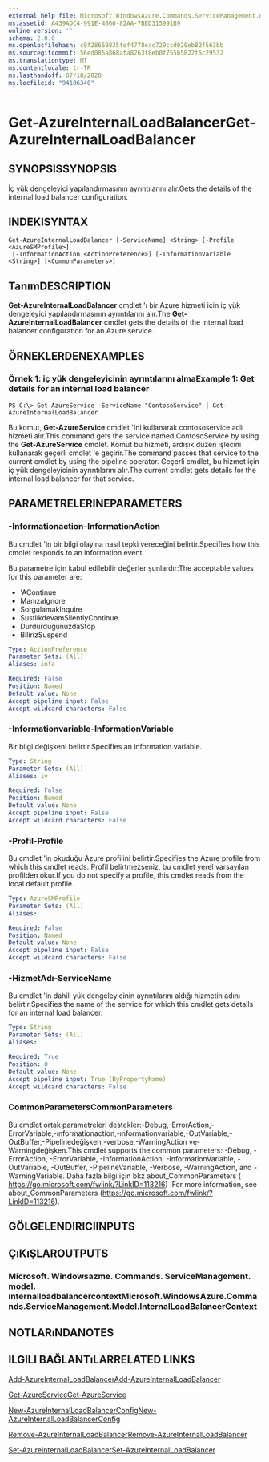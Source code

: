 ```yaml
---
external help file: Microsoft.WindowsAzure.Commands.ServiceManagement.dll-Help.xml
ms.assetid: A439ADC4-991E-4860-82AA-7BED315991B9
online version: ''
schema: 2.0.0
ms.openlocfilehash: c9f28659835fef4778eac729ccd020eb82f563bb
ms.sourcegitcommit: 56ed085a868afa8263f8eb0f755b5822f5c29532
ms.translationtype: MT
ms.contentlocale: tr-TR
ms.lasthandoff: 07/18/2020
ms.locfileid: "94106340"
---
```

# <span data-ttu-id="bcf98-101">Get-AzureInternalLoadBalancer</span><span class="sxs-lookup"><span data-stu-id="bcf98-101">Get-AzureInternalLoadBalancer</span></span>

## <span data-ttu-id="bcf98-102">SYNOPSIS</span><span class="sxs-lookup"><span data-stu-id="bcf98-102">SYNOPSIS</span></span>
<span data-ttu-id="bcf98-103">İç yük dengeleyici yapılandırmasının ayrıntılarını alır.</span><span class="sxs-lookup"><span data-stu-id="bcf98-103">Gets the details of the internal load balancer configuration.</span></span>

## <span data-ttu-id="bcf98-104">INDEKI</span><span class="sxs-lookup"><span data-stu-id="bcf98-104">SYNTAX</span></span>

```
Get-AzureInternalLoadBalancer [-ServiceName] <String> [-Profile <AzureSMProfile>]
 [-InformationAction <ActionPreference>] [-InformationVariable <String>] [<CommonParameters>]
```

## <span data-ttu-id="bcf98-105">Tanım</span><span class="sxs-lookup"><span data-stu-id="bcf98-105">DESCRIPTION</span></span>
<span data-ttu-id="bcf98-106">**Get-AzureInternalLoadBalancer** cmdlet 'ı bir Azure hizmeti için iç yük dengeleyici yapılandırmasının ayrıntılarını alır.</span><span class="sxs-lookup"><span data-stu-id="bcf98-106">The **Get-AzureInternalLoadBalancer** cmdlet gets the details of the internal load balancer configuration for an Azure service.</span></span>

## <span data-ttu-id="bcf98-107">ÖRNEKLERDEN</span><span class="sxs-lookup"><span data-stu-id="bcf98-107">EXAMPLES</span></span>

### <span data-ttu-id="bcf98-108">Örnek 1: iç yük dengeleyicinin ayrıntılarını alma</span><span class="sxs-lookup"><span data-stu-id="bcf98-108">Example 1: Get details for an internal load balancer</span></span>
```
PS C:\> Get-AzureService -ServiceName "ContosoService" | Get-AzureInternalLoadBalancer
```

<span data-ttu-id="bcf98-109">Bu komut, **Get-AzureService** cmdlet 'Ini kullanarak contososervice adlı hizmeti alır.</span><span class="sxs-lookup"><span data-stu-id="bcf98-109">This command gets the service named ContosoService by using the **Get-AzureService** cmdlet.</span></span>
<span data-ttu-id="bcf98-110">Komut bu hizmeti, ardışık düzen işlecini kullanarak geçerli cmdlet 'e geçirir.</span><span class="sxs-lookup"><span data-stu-id="bcf98-110">The command passes that service to the current cmdlet by using the pipeline operator.</span></span>
<span data-ttu-id="bcf98-111">Geçerli cmdlet, bu hizmet için iç yük dengeleyicinin ayrıntılarını alır.</span><span class="sxs-lookup"><span data-stu-id="bcf98-111">The current cmdlet gets details for the internal load balancer for that service.</span></span>

## <span data-ttu-id="bcf98-112">PARAMETRELERINE</span><span class="sxs-lookup"><span data-stu-id="bcf98-112">PARAMETERS</span></span>

### <span data-ttu-id="bcf98-113">-Informationaction</span><span class="sxs-lookup"><span data-stu-id="bcf98-113">-InformationAction</span></span>
<span data-ttu-id="bcf98-114">Bu cmdlet 'in bir bilgi olayına nasıl tepki vereceğini belirtir.</span><span class="sxs-lookup"><span data-stu-id="bcf98-114">Specifies how this cmdlet responds to an information event.</span></span>

<span data-ttu-id="bcf98-115">Bu parametre için kabul edilebilir değerler şunlardır:</span><span class="sxs-lookup"><span data-stu-id="bcf98-115">The acceptable values for this parameter are:</span></span>

- <span data-ttu-id="bcf98-116">'A</span><span class="sxs-lookup"><span data-stu-id="bcf98-116">Continue</span></span>
- <span data-ttu-id="bcf98-117">Manıza</span><span class="sxs-lookup"><span data-stu-id="bcf98-117">Ignore</span></span>
- <span data-ttu-id="bcf98-118">Sorgulamak</span><span class="sxs-lookup"><span data-stu-id="bcf98-118">Inquire</span></span>
- <span data-ttu-id="bcf98-119">Sustlıkdevam</span><span class="sxs-lookup"><span data-stu-id="bcf98-119">SilentlyContinue</span></span>
- <span data-ttu-id="bcf98-120">Durdurduğunuzda</span><span class="sxs-lookup"><span data-stu-id="bcf98-120">Stop</span></span>
- <span data-ttu-id="bcf98-121">Biliriz</span><span class="sxs-lookup"><span data-stu-id="bcf98-121">Suspend</span></span>

```yaml
Type: ActionPreference
Parameter Sets: (All)
Aliases: infa

Required: False
Position: Named
Default value: None
Accept pipeline input: False
Accept wildcard characters: False
```

### <span data-ttu-id="bcf98-122">-Informationvariable</span><span class="sxs-lookup"><span data-stu-id="bcf98-122">-InformationVariable</span></span>
<span data-ttu-id="bcf98-123">Bir bilgi değişkeni belirtir.</span><span class="sxs-lookup"><span data-stu-id="bcf98-123">Specifies an information variable.</span></span>

```yaml
Type: String
Parameter Sets: (All)
Aliases: iv

Required: False
Position: Named
Default value: None
Accept pipeline input: False
Accept wildcard characters: False
```

### <span data-ttu-id="bcf98-124">-Profil</span><span class="sxs-lookup"><span data-stu-id="bcf98-124">-Profile</span></span>
<span data-ttu-id="bcf98-125">Bu cmdlet 'in okuduğu Azure profilini belirtir.</span><span class="sxs-lookup"><span data-stu-id="bcf98-125">Specifies the Azure profile from which this cmdlet reads.</span></span>
<span data-ttu-id="bcf98-126">Profil belirtmezseniz, bu cmdlet yerel varsayılan profilden okur.</span><span class="sxs-lookup"><span data-stu-id="bcf98-126">If you do not specify a profile, this cmdlet reads from the local default profile.</span></span>

```yaml
Type: AzureSMProfile
Parameter Sets: (All)
Aliases: 

Required: False
Position: Named
Default value: None
Accept pipeline input: False
Accept wildcard characters: False
```

### <span data-ttu-id="bcf98-127">-HizmetAdı</span><span class="sxs-lookup"><span data-stu-id="bcf98-127">-ServiceName</span></span>
<span data-ttu-id="bcf98-128">Bu cmdlet 'in dahili yük dengeleyicinin ayrıntılarını aldığı hizmetin adını belirtir.</span><span class="sxs-lookup"><span data-stu-id="bcf98-128">Specifies the name of the service for which this cmdlet gets details for an internal load balancer.</span></span>

```yaml
Type: String
Parameter Sets: (All)
Aliases: 

Required: True
Position: 0
Default value: None
Accept pipeline input: True (ByPropertyName)
Accept wildcard characters: False
```

### <span data-ttu-id="bcf98-129">CommonParameters</span><span class="sxs-lookup"><span data-stu-id="bcf98-129">CommonParameters</span></span>
<span data-ttu-id="bcf98-130">Bu cmdlet ortak parametreleri destekler:-Debug,-ErrorAction,-ErrorVariable,-ınformationaction,-ınformationvariable,-OutVariable,-OutBuffer,-Pipelinedeğişken,-verbose,-WarningAction ve-Warningdeğişken.</span><span class="sxs-lookup"><span data-stu-id="bcf98-130">This cmdlet supports the common parameters: -Debug, -ErrorAction, -ErrorVariable, -InformationAction, -InformationVariable, -OutVariable, -OutBuffer, -PipelineVariable, -Verbose, -WarningAction, and -WarningVariable.</span></span> <span data-ttu-id="bcf98-131">Daha fazla bilgi için bkz about_CommonParameters ( https://go.microsoft.com/fwlink/?LinkID=113216) .</span><span class="sxs-lookup"><span data-stu-id="bcf98-131">For more information, see about_CommonParameters (https://go.microsoft.com/fwlink/?LinkID=113216).</span></span>

## <span data-ttu-id="bcf98-132">GÖLGELENDIRICI</span><span class="sxs-lookup"><span data-stu-id="bcf98-132">INPUTS</span></span>

## <span data-ttu-id="bcf98-133">ÇıKıŞLAR</span><span class="sxs-lookup"><span data-stu-id="bcf98-133">OUTPUTS</span></span>

### <span data-ttu-id="bcf98-134">Microsoft. Windowsazme. Commands. ServiceManagement. model. ınternalloadbalancercontext</span><span class="sxs-lookup"><span data-stu-id="bcf98-134">Microsoft.WindowsAzure.Commands.ServiceManagement.Model.InternalLoadBalancerContext</span></span>

## <span data-ttu-id="bcf98-135">NOTLARıNDA</span><span class="sxs-lookup"><span data-stu-id="bcf98-135">NOTES</span></span>

## <span data-ttu-id="bcf98-136">ILGILI BAĞLANTıLAR</span><span class="sxs-lookup"><span data-stu-id="bcf98-136">RELATED LINKS</span></span>

[<span data-ttu-id="bcf98-137">Add-AzureInternalLoadBalancer</span><span class="sxs-lookup"><span data-stu-id="bcf98-137">Add-AzureInternalLoadBalancer</span></span>](./Add-AzureInternalLoadBalancer.md)

[<span data-ttu-id="bcf98-138">Get-AzureService</span><span class="sxs-lookup"><span data-stu-id="bcf98-138">Get-AzureService</span></span>](./Get-AzureService.md)

[<span data-ttu-id="bcf98-139">New-AzureInternalLoadBalancerConfig</span><span class="sxs-lookup"><span data-stu-id="bcf98-139">New-AzureInternalLoadBalancerConfig</span></span>](./New-AzureInternalLoadBalancerConfig.md)

[<span data-ttu-id="bcf98-140">Remove-AzureInternalLoadBalancer</span><span class="sxs-lookup"><span data-stu-id="bcf98-140">Remove-AzureInternalLoadBalancer</span></span>](./Remove-AzureInternalLoadBalancer.md)

[<span data-ttu-id="bcf98-141">Set-AzureInternalLoadBalancer</span><span class="sxs-lookup"><span data-stu-id="bcf98-141">Set-AzureInternalLoadBalancer</span></span>](./Set-AzureInternalLoadBalancer.md)



